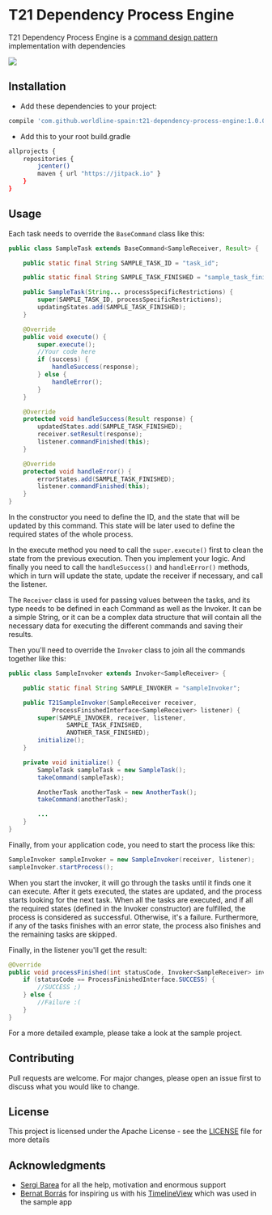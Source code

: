 # T21 Dependency Process Engine

T21 Dependency Process Engine is a [command design pattern](https://en.wikipedia.org/wiki/Command_pattern) implementation with dependencies

[![](https://jitpack.io/v/worldline-spain/t21-dependency-process-engine.svg)](https://jitpack.io/#worldline-spain/t21-dependency-process-engine)

## Installation

- Add these dependencies to your project:
```bash
compile 'com.github.worldline-spain:t21-dependency-process-engine:1.0.0'
```
- Add this to your root build.gradle
```bash
allprojects {
    repositories {
        jcenter()
        maven { url "https://jitpack.io" }
    }
}
```
## Usage

Each task needs to override the ```BaseCommand``` class like this:
```java
public class SampleTask extends BaseCommand<SampleReceiver, Result> {

    public static final String SAMPLE_TASK_ID = "task_id";

    public static final String SAMPLE_TASK_FINISHED = "sample_task_finished";

    public SampleTask(String... processSpecificRestrictions) {
        super(SAMPLE_TASK_ID, processSpecificRestrictions);
        updatingStates.add(SAMPLE_TASK_FINISHED);
    }

    @Override
    public void execute() {
        super.execute();
        //Your code here
        if (success) {
            handleSuccess(response);
        } else {
            handleError();
        }
    }

    @Override
    protected void handleSuccess(Result response) {
        updatedStates.add(SAMPLE_TASK_FINISHED);
        receiver.setResult(response);
        listener.commandFinished(this);
    }

    @Override
    protected void handleError() {
        errorStates.add(SAMPLE_TASK_FINISHED);
        listener.commandFinished(this);
    }
}
```
In the constructor you need to define the ID, and the state that will be updated by this command. This state will be later used to define the required states of the whole process.

In the execute method you need to call the ```super.execute()``` first to clean the state from the previous execution. Then you implement your logic. And finally you need to call the ```handleSuccess()``` and ```handleError()``` methods, which in turn will update the state, update the receiver if necessary, and call the listener.

The ```Receiver``` class is used for passing values between the tasks, and its type needs to be defined in each Command as well as the Invoker. It can be a simple String, or it can be a complex data structure that will contain all the necessary data for executing the different commands and saving their results.

Then you'll need to override the ```Invoker``` class to join all the commands together like this:
```java
public class SampleInvoker extends Invoker<SampleReceiver> {

    public static final String SAMPLE_INVOKER = "sampleInvoker";

    public T21SampleInvoker(SampleReceiver receiver,
            ProcessFinishedInterface<SampleReceiver> listener) {
        super(SAMPLE_INVOKER, receiver, listener,
                SAMPLE_TASK_FINISHED,
                ANOTHER_TASK_FINISHED);
        initialize();
    }

    private void initialize() {
        SampleTask sampleTask = new SampleTask();
        takeCommand(sampleTask);

        AnotherTask anotherTask = new AnotherTask();
        takeCommand(anotherTask);

        ...
    }
}

```

Finally, from your application code, you need to start the process like this:
```java
SampleInvoker sampleInvoker = new SampleInvoker(receiver, listener);
sampleInvoker.startProcess();
```
When you start the invoker, it will go through the tasks until it finds one it can execute. After it gets executed, the states are updated, and the process starts looking for the next task. When all the tasks are executed, and if all the required states (defined in the Invoker constructor) are fulfilled, the process is considered as successful. Otherwise, it's a failure. Furthermore, if any of the tasks finishes with an error state, the process also finishes and the remaining tasks are skipped.

Finally, in the listener you'll get the result:
```java
@Override
public void processFinished(int statusCode, Invoker<SampleReceiver> invoker) {
    if (statusCode == ProcessFinishedInterface.SUCCESS) {
        //SUCCESS ;)
    } else {
        //Failure :(
    }
}
```
For a more detailed example, please take a look at the sample project.

## Contributing
Pull requests are welcome. For major changes, please open an issue first to discuss what you would like to change.

## License
This project is licensed under the Apache License - see the [LICENSE](LICENSE) file for more details

## Acknowledgments

* [Sergi Barea](https://github.com/sergibc) for all the help, motivation and enormous support
* [Bernat Borrás](https://github.com/alorma) for inspiring us with his [TimelineView](https://github.com/alorma/TimelineView) which was used in the sample app
